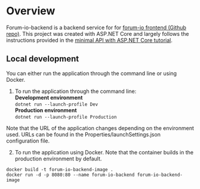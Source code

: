 # Overview

Forum-io-backend is a backend service for for [forum-io frontend (Github repo)](https://github.com/topiaspeiponen/forum-io). This project was created with ASP.NET Core and largely follows the instructions provided in the [minimal API with ASP.NET Core tutorial](https://learn.microsoft.com/en-us/aspnet/core/tutorials/min-web-api?view=aspnetcore-7.0&tabs=visual-studio-code).

## Local development

You can either run the application through the command line or using Docker.

1. To run the application through the command line:<br>
**Development environment**<br>
```dotnet run --launch-profile Dev```<br>
**Production environment**<br>
```dotnet run --launch-profile Production```<br>

Note that the URL of the application changes depending on the environment used. URLs can be found in the Properties/launchSettings.json configuration file.

2. To run the application using Docker. Note that the container builds in the production environment by default.

```docker build -t forum-io-backend-image .```<br>
```docker run -d -p 8080:80 --name forum-io-backend forum-io-backend-image```
